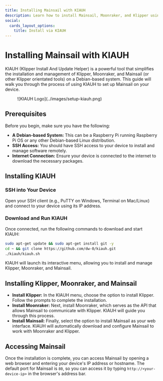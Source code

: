 ```yaml
---
title: Installing Mainsail with KIAUH
description: Learn how to install Mainsail, Moonraker, and Klipper using KIAUH, a versatile tool that automates the installation and update process on any Debian-based device.
social:
  cards_layout_options:
    title: Install via KIAUH
---
```


# Installing Mainsail with KIAUH

KIAUH (Klipper Install And Update Helper) is a powerful tool that simplifies the installation and management of Klipper,
Moonraker, and Mainsail (or other Klipper orientated tools) on a Debian-based system. This guide will walk you through
the process of using KIAUH to set up Mainsail on your device.

<figure markdown="span">
  ![KIAUH Logo](../images/setup-kiauh.png)
</figure>

## Prerequisites

Before you begin, make sure you have the following:

- **A Debian-based System:** This can be a Raspberry Pi running Raspberry Pi OS or any other Debian-based Linux
distribution.
- **SSH Access:** You should have SSH access to your device to install and manage software remotely.
- **Internet Connection:** Ensure your device is connected to the internet to download the necessary packages.

## Installing KIAUH

### SSH into Your Device

Open your SSH client (e.g., PuTTY on Windows, Terminal on Mac/Linux) and connect to your device using its IP address.

### Download and Run KIAUH

Once connected, run the following commands to download and start KIAUH:

``` bash
sudo apt-get update && sudo apt-get install git -y
cd ~ && git clone https://github.com/dw-0/kiauh.git
./kiauh/kiauh.sh
```

KIAUH will launch its interactive menu, allowing you to install and manage Klipper, Moonraker, and Mainsail.

## Installing Klipper, Moonraker, and Mainsail

- **Install Klipper:** In the KIAUH menu, choose the option to install Klipper. Follow the prompts to complete the
installation.
- **Install Moonraker:** Next, install Moonraker, which serves as the API that allows Mainsail to communicate with
Klipper. KIAUH will guide you through this process.
- **Install Mainsail:** Finally, select the option to install Mainsail as your web interface. KIAUH will automatically
download and configure Mainsail to work with Moonraker and Klipper.

## Accessing Mainsail

Once the installation is complete, you can access Mainsail by opening a web browser and entering your device's IP
address or hostname. The default port for Mainsail is `80`, so you can access it by typing `http://<your-device-ip>` in
the browser's address bar.
